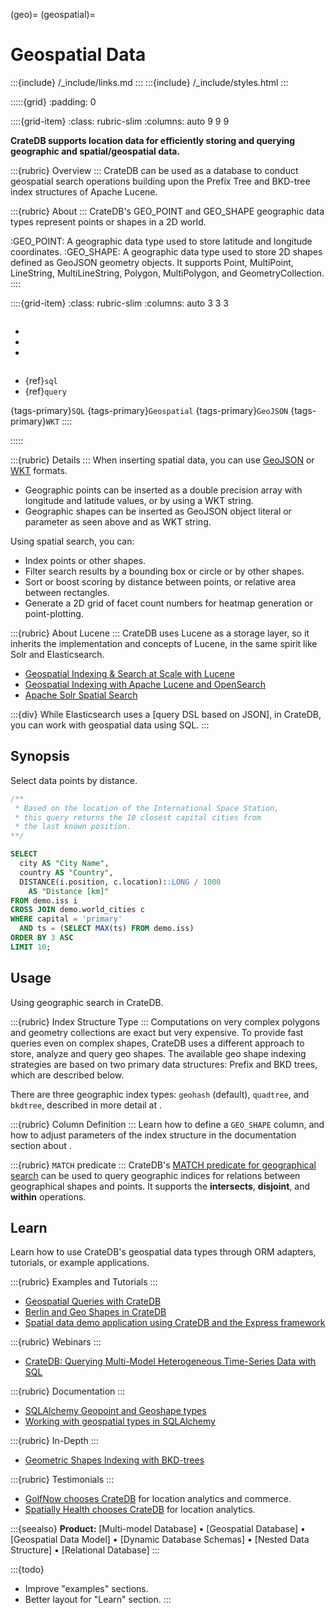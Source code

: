 (geo)=
(geospatial)=
# Geospatial Data

:::{include} /_include/links.md
:::
:::{include} /_include/styles.html
:::


:::::{grid}
:padding: 0

::::{grid-item}
:class: rubric-slim
:columns: auto 9 9 9

**CrateDB supports location data for efficiently storing and querying
geographic and spatial/geospatial data.**

:::{rubric} Overview
:::
CrateDB can be used as a database to conduct geospatial search operations
building upon the Prefix Tree and BKD-tree index structures of Apache Lucene.

:::{rubric} About
:::
CrateDB's GEO_POINT and GEO_SHAPE geographic data types represent points
or shapes in a 2D world.

:GEO_POINT:
    A geographic data type used to store latitude and longitude coordinates.
:GEO_SHAPE:
    A geographic data type used to store 2D shapes defined as GeoJSON geometry
    objects. It supports Point, MultiPoint, LineString, MultiLineString,
    Polygon, MultiPolygon, and GeometryCollection.
::::



::::{grid-item}
:class: rubric-slim
:columns: auto 3 3 3

```{rubric} Reference Manual
```
- [](inv:crate-reference#data-types-geo-point)
- [](inv:crate-reference#data-types-geo-shape)
- [](inv:crate-reference#sql_dql_geo_search)

```{rubric} Related
```
- {ref}`sql`
- {ref}`query`

{tags-primary}`SQL`
{tags-primary}`Geospatial`
{tags-primary}`GeoJSON`
{tags-primary}`WKT`
::::

:::::


:::{rubric} Details
:::
When inserting spatial data, you can use [GeoJSON] or [WKT] formats.

- Geographic points can be inserted as a double precision array with longitude and
  latitude values, or by using a WKT string.
- Geographic shapes can be inserted as GeoJSON object literal or parameter as seen
  above and as WKT string.

Using spatial search, you can:

- Index points or other shapes.
- Filter search results by a bounding box or circle or by other shapes.
- Sort or boost scoring by distance between points, or relative area between rectangles.
- Generate a 2D grid of facet count numbers for heatmap generation or point-plotting.

:::{rubric} About Lucene
:::
CrateDB uses Lucene as a storage layer, so it inherits the implementation
and concepts of Lucene, in the same spirit like Solr and Elasticsearch.

- [Geospatial Indexing & Search at Scale with Lucene]
- [Geospatial Indexing with Apache Lucene and OpenSearch]
- [Apache Solr Spatial Search]

:::{div}
While Elasticsearch uses a [query DSL based on JSON], in CrateDB, you can work
with geospatial data using SQL.
:::


## Synopsis

Select data points by distance.

```sql
/**
 * Based on the location of the International Space Station,
 * this query returns the 10 closest capital cities from
 * the last known position.
**/

SELECT
  city AS "City Name",
  country AS "Country",
  DISTANCE(i.position, c.location)::LONG / 1000
    AS "Distance [km]"
FROM demo.iss i
CROSS JOIN demo.world_cities c
WHERE capital = 'primary'
  AND ts = (SELECT MAX(ts) FROM demo.iss)
ORDER BY 3 ASC
LIMIT 10;
```


## Usage

Using geographic search in CrateDB.

:::{rubric} Index Structure Type
:::
Computations on very complex polygons and geometry collections are exact but
very expensive. To provide fast queries even on complex shapes, CrateDB uses
a different approach to store, analyze and query geo shapes. The available
geo shape indexing strategies are based on two primary data structures: Prefix
and BKD trees, which are described below.

There are three geographic index types: `geohash` (default), `quadtree`, and
`bkdtree`, described in more detail at [](inv:crate-reference#type-geo_shape-index).

:::{rubric} Column Definition
:::
Learn how to define a `GEO_SHAPE` column, and how to adjust parameters of the
index structure in the documentation section about
[](inv:crate-reference#type-geo_shape-definition).

:::{rubric} `MATCH` predicate
:::
CrateDB's [MATCH predicate for geographical search] can be used to query
geographic indices for relations between geographical shapes and points.
It supports the **intersects**, **disjoint**, and **within** operations.


## Learn

Learn how to use CrateDB's geospatial data types through ORM adapters,
tutorials, or example applications.

:::{rubric} Examples and Tutorials
:::
- [Geospatial Queries with CrateDB]
- [Berlin and Geo Shapes in CrateDB]
- [Spatial data demo application using CrateDB and the Express framework]

:::{rubric} Webinars
:::
- [CrateDB: Querying Multi-Model Heterogeneous Time-Series Data with SQL]

:::{rubric} Documentation
:::
- [SQLAlchemy Geopoint and Geoshape types]
- [Working with geospatial types in SQLAlchemy]

:::{rubric} In-Depth
:::
- [Geometric Shapes Indexing with BKD-trees]

:::{rubric} Testimonials
:::
- [GolfNow chooses CrateDB] for location analytics and commerce.
- [Spatially Health chooses CrateDB] for location analytics.


:::{seealso} **Product:**
[Multi-model Database] •
[Geospatial Database] •
[Geospatial Data Model] •
[Dynamic Database Schemas] •
[Nested Data Structure] •
[Relational Database]
:::


:::{todo}
- Improve "examples" sections.
- Better layout for "Learn" section.
:::


[Apache Solr Spatial Search]: https://solr.apache.org/guide/solr/latest/query-guide/spatial-search.html
[Berlin and Geo Shapes in CrateDB]: https://cratedb.com/blog/geo-shapes-in-cratedb
[CrateDB: Querying Multi-Model Heterogeneous Time-Series Data with SQL]: https://cratedb.com/resources/videos/unleashing-the-power-of-multi-model-data-querying-heterogeneous-time-series-data-with-sql-in-cratedb
[GeoJSON]: https://en.wikipedia.org/wiki/GeoJSON
[Geometric Shapes Indexing with BKD-trees]: https://cratedb.com/blog/geometric-shapes-indexing-with-bkd-trees
[Geospatial Indexing & Search at Scale with Lucene]: https://portal.ogc.org/files/?artifact_id=90337
[Geospatial Indexing with Apache Lucene and OpenSearch]: https://talks.osgeo.org/foss4g-2022/talk/KPQ97A/
[Geospatial Queries with CrateDB]: https://cratedb.com/blog/geospatial-queries-with-crate-data
[GolfNow chooses CrateDB]: https://cratedb.com/resources/videos/interview-golfnow-cratedb
[MATCH predicate for geographical search]: inv:crate-reference#sql_dql_geo_match
[Spatial data demo application using CrateDB and the Express framework]: https://github.com/simonprickett/cratedb-demo
[Spatially Health chooses CrateDB]: https://cratedb.com/customers/spatially-cratedb-location-analytics
[SQLAlchemy Geopoint and Geoshape types]: inv:sqlalchemy-cratedb#geopoint
[WKT]: https://en.wikipedia.org/wiki/Well-known_text_representation_of_geometry
[Working with geospatial types in SQLAlchemy]: https://cratedb.com/docs/sqlalchemy-cratedb/working-with-types.html#geospatial-types
